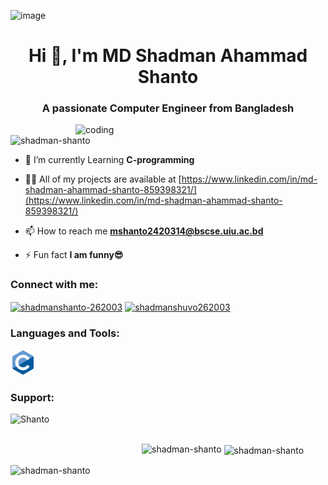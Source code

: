 ![image](https://github.com/user-attachments/assets/ed2fb8a4-e7de-4c37-88bd-4bdc322eef14)

<h1 align="center">Hi 👋, I'm MD Shadman Ahammad Shanto</h1>
<h3 align="center">A passionate Computer Engineer from Bangladesh</h3>

<img align="right" alt="coding" width="400" src="https://user-images.githubusercontent.com/55389276/140866485-8fb1c876-9a8f-4d6a-98dc-08c4981eaf70.gif">
<p align="left"> <img src="https://komarev.com/ghpvc/?username=shadman-shanto&label=Profile%20views&color=0e75b6&style=flat" alt="shadman-shanto" /> </p>

- 🌱 I’m currently Learning **C-programming**

- 👨‍💻 All of my projects are available at [https://www.linkedin.com/in/md-shadman-ahammad-shanto-859398321/](https://www.linkedin.com/in/md-shadman-ahammad-shanto-859398321/)

- 📫 How to reach me **mshanto2420314@bscse.uiu.ac.bd**

- ⚡ Fun fact **I am funny😎**

<h3 align="left">Connect with me:</h3>
<p align="left">
<a href="https://linkedin.com/in/shadmanshanto-262003" target="blank"><img align="center" src="https://raw.githubusercontent.com/rahuldkjain/github-profile-readme-generator/master/src/images/icons/Social/linked-in-alt.svg" alt="shadmanshanto-262003" height="30" width="40" /></a>
<a href="https://fb.com/shadmanshuvo262003" target="blank"><img align="center" src="https://raw.githubusercontent.com/rahuldkjain/github-profile-readme-generator/master/src/images/icons/Social/facebook.svg" alt="shadmanshuvo262003" height="30" width="40" /></a>
</p>

<h3 align="left">Languages and Tools:</h3>
<p align="left"> <a href="https://www.cprogramming.com/" target="_blank" rel="noreferrer"> <img src="https://raw.githubusercontent.com/devicons/devicon/master/icons/c/c-original.svg" alt="c" width="40" height="40"/> </a> </p>

<h3 align="left">Support:</h3>
<p><a href="https://www.buymeacoffee.com/Shanto"> <img align="left" src="https://cdn.buymeacoffee.com/buttons/v2/default-yellow.png" height="50" width="210" alt="Shanto" /></a></p><br><br>

<p><img align="left" src="https://github-readme-stats.vercel.app/api/top-langs?username=shadman-shanto&show_icons=true&locale=en&layout=compact" alt="shadman-shanto" /></p>

<p>&nbsp;<img align="center" src="https://github-readme-stats.vercel.app/api?username=shadman-shanto&show_icons=true&locale=en" alt="shadman-shanto" /></p>

<p><img align="center" src="https://github-readme-streak-stats.herokuapp.com/?user=shadman-shanto&" alt="shadman-shanto" /></p>
